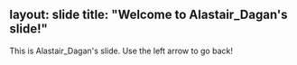 layout: slide
title: "Welcome to Alastair_Dagan's slide!"
---
This is Alastair_Dagan's slide.
Use the left arrow to go back!
